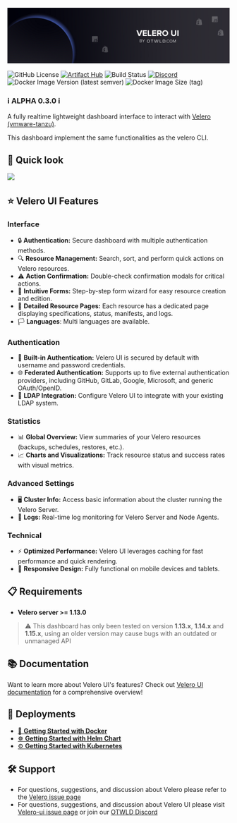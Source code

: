 ![otwld_velero_ui_banner](./banner.png)

![GitHub License](https://img.shields.io/github/license/otwld/velero-ui)
[![Artifact Hub](https://img.shields.io/endpoint?url=https://artifacthub.io/badge/repository/velero-ui)](https://artifacthub.io/packages/helm/otwld/velero-ui)
![Build Status](https://github.com/otwld/velero-ui/actions/workflows/apps-cd.yml/badge.svg)
[![Discord](https://img.shields.io/badge/Discord-OTWLD-blue?logo=discord&logoColor=white)](https://discord.gg/U24mpqTynB)
![Docker Image Version (latest semver)](https://img.shields.io/docker/v/otwld/velero-ui?label=docker%20image)
![Docker Image Size (tag)](https://img.shields.io/docker/image-size/otwld/velero-ui/latest)

### ℹ️ **ALPHA 0.3.0** ℹ️

A fully realtime lightweight dashboard interface to interact with [Velero (vmware-tanzu)](https://github.com/vmware-tanzu/velero/issues).

This dashboard implement the same functionalities as the velero CLI.

## 👀 Quick look

<img src="/images/screenshots.gif">

## ⭐ Velero UI Features

### Interface

- 🔒 **Authentication:** Secure dashboard with multiple authentication methods.
- 🔍 **Resource Management:** Search, sort, and perform quick actions on Velero resources.
- ⚠️ **Action Confirmation:** Double-check confirmation modals for critical actions.
- 🧩 **Intuitive Forms:** Step-by-step form wizard for easy resource creation and edition.
- 📄 **Detailed Resource Pages:** Each resource has a dedicated page displaying specifications, status, manifests, and logs.
- 🏳️ **Languages**: Multi languages are available.

### Authentication

- 🔑 **Built-in Authentication:** Velero UI is secured by default with username and password credentials.
- 🌐 **Federated Authentication:** Supports up to five external authentication providers, including GitHub, GitLab, Google, Microsoft, and generic OAuth/OpenID.
- 📂 **LDAP Integration:** Configure Velero UI to integrate with your existing LDAP system.

### Statistics

- 📊 **Global Overview:** View summaries of your Velero resources (backups, schedules, restores, etc.).
- 📈 **Charts and Visualizations:** Track resource status and success rates with visual metrics.

### Advanced Settings

- 🖥️ **Cluster Info:** Access basic information about the cluster running the Velero Server.
- 📝 **Logs:** Real-time log monitoring for Velero Server and Node Agents.

### Technical

- ⚡ **Optimized Performance:** Velero UI leverages caching for fast performance and quick rendering.
- 📱 **Responsive Design:** Fully functional on mobile devices and tablets.


## 📋 Requirements

- **Velero server >= 1.13.0**

> ⚠️ This dashboard has only been tested on version **1.13.x**, **1.14.x** and **1.15.x**, using an older version may cause bugs with an outdated or
> unmanaged API

## 📚 Documentation

Want to learn more about Velero UI's features? Check out [Velero UI documentation](https://velero-ui.docs.otwld.com) for a comprehensive overview!

## 🚀 Deployments

- [🐳 **Getting Started with Docker**](https://velero-ui.docs.otwld.com/getting-started/docker)
- [☸️ **Getting Started with Helm Chart**](https://velero-ui.docs.otwld.com/getting-started/getting-started/helm)
- [⚙️ **Getting Started with Kubernetes**](https://velero-ui.docs.otwld.com/getting-started/getting-started/kubernetes)


## 🛠️ Support

- For questions, suggestions, and discussion about Velero please refer to
  the [Velero issue page](https://github.com/vmware-tanzu/velero/issues)
- For questions, suggestions, and discussion about Velero UI please
  visit [Velero-ui issue page](https://github.com/otwld/velero-ui/issues) or join our [OTWLD Discord](https://discord.gg/U24mpqTynB)
